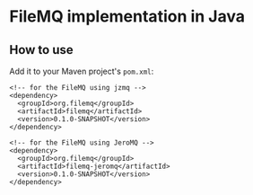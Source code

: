 # FileMQ implementation in Java

## How to use

Add it to your Maven project's `pom.xml`:

    <!-- for the FileMQ using jzmq -->
    <dependency>
      <groupId>org.filemq</groupId>
      <artifactId>filemq</artifactId>
      <version>0.1.0-SNAPSHOT</version>
    </dependency>

    <!-- for the FileMQ using JeroMQ -->
    <dependency>
      <groupId>org.filemq</groupId>
      <artifactId>filemq-jeromq</artifactId>
      <version>0.1.0-SNAPSHOT</version>
    </dependency>

